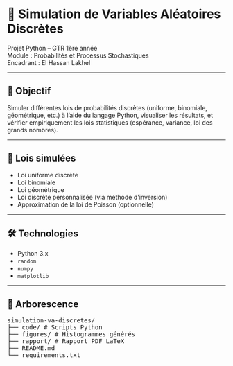 # 🎲 Simulation de Variables Aléatoires Discrètes

Projet Python – GTR 1ère année  
Module : Probabilités et Processus Stochastiques  
Encadrant : El Hassan Lakhel

---

## 📌 Objectif

Simuler différentes lois de probabilités discrètes (uniforme, binomiale, géométrique, etc.) à l’aide du langage Python, visualiser les résultats, et vérifier empiriquement les lois statistiques (espérance, variance, loi des grands nombres).

---

## 🧪 Lois simulées

- Loi uniforme discrète
- Loi binomiale
- Loi géométrique
- Loi discrète personnalisée (via méthode d'inversion)
- Approximation de la loi de Poisson (optionnelle)

---

## 🛠️ Technologies

- Python 3.x
- `random`
- `numpy`
- `matplotlib`

---

## 📁 Arborescence

<pre>simulation-va-discretes/
├── code/ # Scripts Python
├── figures/ # Histogrammes générés
├── rapport/ # Rapport PDF LaTeX
├── README.md
└── requirements.txt</pre>
